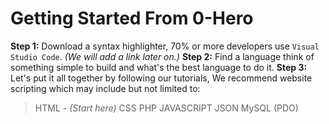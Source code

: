 # Getting Started From 0-Hero

**Step 1:** Download a syntax highlighter, 70% or more developers use `Visual Studio Code`. *(We will add a link later on.)*
**Step 2:** Find a language think of something simple to build and what's the best language to do it.
**Step 3:** Let's put it all together by following our tutorials, We recommend website scripting which may include but not limited to:
> HTML - *(Start here)*
> CSS
> PHP
> JAVASCRIPT
> JSON
> MySQL (PDO)